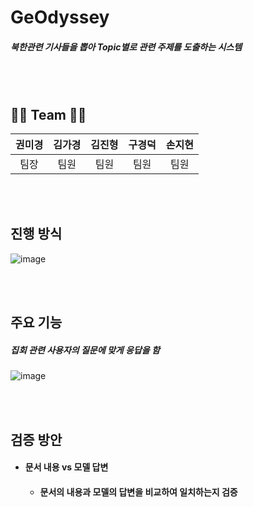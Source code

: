# GeOdyssey
##### 북한관련 기사들을 뽑아 Topic별로 관련 주제를 도출하는 시스템

<br>
<br>

## 👨‍💻 Team 👨‍💻
|권미경|김가경|김진형|구경덕|손지현|
|:---:|:---:|:---:|:---:|:---:|
|팀장|팀원|팀원|팀원|팀원|

<br>
<br>

## 진행 방식
![image](https://github.com/user-attachments/assets/77fc8f92-5807-48aa-9cb6-3c2f9a7fd95f)

<br>
<br>

## 주요 기능
##### 집회 관련 사용자의 질문에 맞게 응답을 함
![image](https://github.com/user-attachments/assets/5fb56225-7ef4-4d01-87ee-0cb510d30212)

<br>
<br>

## 검증 방안
- #### 문서 내용 vs 모델 답변
  - #### 문서의 내용과 모델의 답변을 비교하여 일치하는지 검증

<br>
